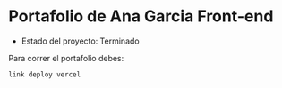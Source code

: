 <h1>Portafolio de Ana Garcia Front-end</h1>

- Estado del proyecto: Terminado

Para correr el portafolio debes:

```link deploy vercel```
<br>
<a href="portafolio-practica-ana-garcia.vercel.app">
